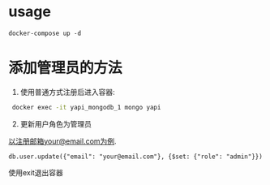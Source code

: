 # usage

```
docker-compose up -d
```

# 添加管理员的方法

1. 使用普通方式注册后进入容器:

```bash
 docker exec -it yapi_mongodb_1 mongo yapi
```

2. 更新用户角色为管理员

以注册邮箱your@email.com为例.

```
db.user.update({"email": "your@email.com"}, {$set: {"role": "admin"}})
```
使用exit退出容器

